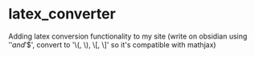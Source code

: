 # latex_converter
Adding latex conversion functionality to my site (write on obsidian using '$' and '$$', convert to '\\(, \\), \\[, \\]' so it's compatible with mathjax) 
